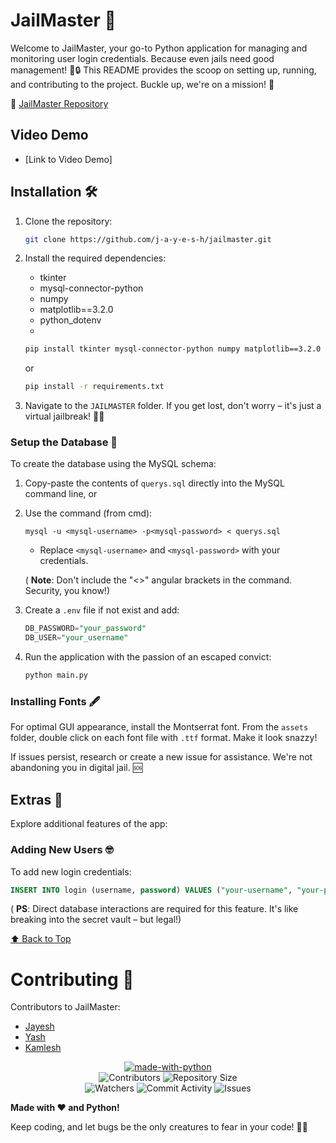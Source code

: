 # JailMaster 🚀

Welcome to JailMaster, your go-to Python application for managing and monitoring user login credentials. Because even jails need good management! 🏢🔒 This README provides the scoop on setting up, running, and contributing to the project. Buckle up, we're on a mission! 🤠

🔗 [JailMaster Repository](https://github.com/j-a-y-e-s-h/jailmaster.git)

## Video Demo

- [Link to Video Demo]

## Installation 🛠️

1. Clone the repository:

   ```bash
   git clone https://github.com/j-a-y-e-s-h/jailmaster.git
   ```
2. Install the required dependencies:

   - tkinter
   - mysql-connector-python
   - numpy
   - matplotlib==3.2.0
   - python_dotenv
   - 

   ```bash
   pip install tkinter mysql-connector-python numpy matplotlib==3.2.0 python_dotenv
   ```

   or
    ```bash
   pip install -r requirements.txt
   ```
4. Navigate to the `JAILMASTER` folder. If you get lost, don't worry – it's just a virtual jailbreak! 🏃‍♂️

### Setup the Database 💾

To create the database using the MySQL schema:

1. Copy-paste the contents of `querys.sql` directly into the MySQL command line, or
2. Use the command (from cmd):

   ```shell
   mysql -u <mysql-username> -p<mysql-password> < querys.sql
   ```

   - Replace `<mysql-username>` and `<mysql-password>` with your credentials.

   ( **Note**: Don't include the "<>" angular brackets in the command. Security, you know!)
3. Create a `.env` file if not exist and add:

   ```sql
   DB_PASSWORD="your_password"
   DB_USER="your_username"
   ```
4. Run the application with the passion of an escaped convict:

   ```bash
   python main.py
   ```

### Installing Fonts 🖋️

For optimal GUI appearance, install the Montserrat font. From the `assets` folder, double click on each font file with `.ttf` format. Make it look snazzy!

If issues persist, research or create a new issue for assistance. We're not abandoning you in digital jail. 🆘

## Extras 🎉

Explore additional features of the app:

### Adding New Users 🤓

To add new login credentials:

```sql
INSERT INTO login (username, password) VALUES ("your-username", "your-password");
```

( **PS**: Direct database interactions are required for this feature. It's like breaking into the secret vault – but legal!)

[⬆️ Back to Top](#JailMaster)

# Contributing 🤝

Contributors to JailMaster:

* [Jayesh](https://github.com/j-a-y-e-s-h)
* [Yash](https://github.com/YashPatil2023/)
* [Kamlesh](https://github.com/kamlesh-IY9/)

<p align="center"> 
  <a href="https://python.org"><img src="http://forthebadge.com/images/badges/made-with-python.svg" alt="made-with-python"></a> 
  <br> 
  <img src="https://img.shields.io/github/contributors/j-a-y-e-s-h/jailmaster?style=for-the-badge" alt="Contributors"> 
  <img src="https://img.shields.io/github/repo-size/j-a-y-e-s-h/jailmaster?style=for-the-badge" alt="Repository Size"> <br> 
  <img src="https://img.shields.io/github/watchers/j-a-y-e-s-h/jailmaster?style=for-the-badge" alt="Watchers"> 
  <img src="https://img.shields.io/github/commit-activity/w/j-a-y-e-s-h/jailmaster?style=for-the-badge" alt="Commit Activity"> 
  <img src="https://img.shields.io/github/issues/j-a-y-e-s-h/jailmaster?style=for-the-badge" alt="Issues"> 
</p>

**Made with ❤️ and Python!**

Keep coding, and let bugs be the only creatures to fear in your code! 🐞✨
